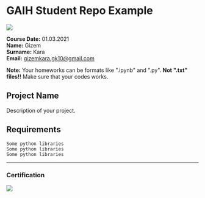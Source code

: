 # GAIH Student Repo Example
![](img/logo.png)

**Course Date:** 01.03.2021  
**Name:** Gizem  
**Surname:** Kara  
**Email:** gizemkara.gk10@gmail.com 

**Note:** Your homeworks can be formats like ".ipynb" and ".py". **Not ".txt" files!!** Make sure that your codes works.  

## Project Name
Description of your project.

## Requirements
```
Some python libraries
Some python libraries
Some python libraries
```
---

### Certification
![](img/certificate_ex.png)

